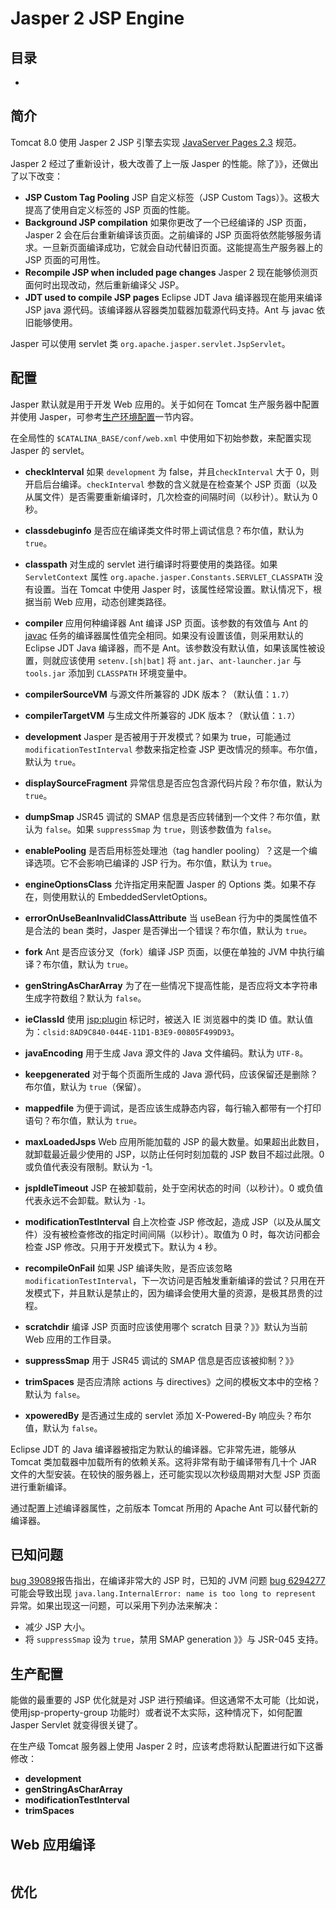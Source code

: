 # Jasper 2 JSP Engine 

## 目录 

-  
## 简介  

Tomcat 8.0 使用 Jasper 2 JSP 引擎去实现 [JavaServer Pages 2.3](http://wiki.apache.org/tomcat/Specifications) 规范。    

Jasper 2 经过了重新设计，极大改善了上一版 Jasper 的性能。除了》》，还做出了以下改变：   

- **JSP Custom Tag Pooling** JSP 自定义标签（JSP Custom Tags）》。这极大提高了使用自定义标签的 JSP 页面的性能。   
- **Background JSP compilation** 如果你更改了一个已经编译的 JSP 页面，Jasper 2 会在后台重新编译该页面。之前编译的 JSP 页面将依然能够服务请求。一旦新页面编译成功，它就会自动代替旧页面。这能提高生产服务器上的 JSP 页面的可用性。   
- **Recompile JSP when included page changes** Jasper 2 现在能够侦测页面何时出现改动，然后重新编译父 JSP。  
- **JDT used to compile JSP pages** Eclipse JDT Java 编译器现在能用来编译 JSP java 源代码。该编译器从容器类加载器加载源代码支持。Ant 与 javac 依旧能够使用。   

Jasper 可以使用 servlet 类 `org.apache.jasper.servlet.JspServlet`。    


## 配置    

Jasper 默认就是用于开发 Web 应用的。关于如何在 Tomcat 生产服务器中配置并使用 Jasper，可参考[生产环境配置](http://tomcat.apache.org/tomcat-8.0-doc/jasper-howto.html#Production_Configuration)一节内容。  

在全局性的 `$CATALINA_BASE/conf/web.xml` 中使用如下初始参数，来配置实现 Jasper 的 servlet。   

- **checkInterval** 如果 `development` 为 false，并且`checkInterval` 大于 0，则开启后台编译。`checkInterval` 参数的含义就是在检查某个 JSP 页面（以及从属文件）是否需要重新编译时，几次检查的间隔时间（以秒计）。默认为 0 秒。   

- **classdebuginfo** 是否应在编译类文件时带上调试信息？布尔值，默认为 `true`。  

- **classpath** 对生成的 servlet 进行编译时将要使用的类路径。如果 `ServletContext` 属性 `org.apache.jasper.Constants.SERVLET_CLASSPATH` 没有设置。当在 Tomcat 中使用 Jasper 时，该属性经常设置。默认情况下，根据当前 Web 应用，动态创建类路径。    

- **compiler** 应用何种编译器 Ant 编译 JSP 页面。该参数的有效值与 Ant 的 [javac](http://ant.apache.org/manual/Tasks/javac.html#compilervalues) 任务的编译器属性值完全相同。如果没有设置该值，则采用默认的 Eclipse JDT Java 编译器，而不是 Ant。该参数没有默认值，如果该属性被设置，则就应该使用 `setenv.[sh|bat]` 将 `ant.jar`、`ant-launcher.jar` 与 `tools.jar` 添加到 `CLASSPATH` 环境变量中。   

- **compilerSourceVM** 与源文件所兼容的 JDK 版本？（默认值：`1.7`）  

- **compilerTargetVM** 与生成文件所兼容的 JDK 版本？（默认值：`1.7`）    

- **development** Jasper 是否被用于开发模式？如果为 true，可能通过 `modificationTestInterval` 参数来指定检查 JSP 更改情况的频率。布尔值，默认为 `true`。    

- **displaySourceFragment** 异常信息是否应包含源代码片段？布尔值，默认为 `true`。  

- **dumpSmap** JSR45 调试的 SMAP 信息是否应转储到一个文件？布尔值，默认为 `false`。如果 `suppressSmap` 为 `true`，则该参数值为 `false`。  

- **enablePooling** 是否启用标签处理池（tag handler pooling）？这是一个编译选项。它不会影响已编译的 JSP 行为。布尔值，默认为 `true`。   

- **engineOptionsClass** 允许指定用来配置 Jasper 的 Options 类。如果不存在，则使用默认的 EmbeddedServletOptions。   

- **errorOnUseBeanInvalidClassAttribute** 当 useBean 行为中的类属性值不是合法的 bean 类时，Jasper 是否弹出一个错误？布尔值，默认为 `true`。   

- **fork**	 Ant 是否应该分叉（fork）编译 JSP 页面，以便在单独的 JVM 中执行编译？布尔值，默认为 `true`。   

- **genStringAsCharArray** 为了在一些情况下提高性能，是否应将文本字符串生成字符数组？默认为 `false`。   

- **ieClassId** 使用 <jsp:plugin> 标记时，被送入 IE 浏览器中的类 ID 值。默认值为：`clsid:8AD9C840-044E-11D1-B3E9-00805F499D93`。    

- **javaEncoding** 用于生成 Java 源文件的 Java 文件编码。默认为 `UTF-8`。  

- **keepgenerated** 对于每个页面所生成的 Java 源代码，应该保留还是删除？布尔值，默认为 `true`（保留）。   

- **mappedfile** 为便于调试，是否应该生成静态内容，每行输入都带有一个打印语句？布尔值，默认为 `true`。  

- **maxLoadedJsps** Web 应用所能加载的 JSP 的最大数量。如果超出此数目，就卸载最近最少使用的 JSP，以防止任何时刻加载的 JSP 数目不超过此限。0 或负值代表没有限制。默认为 -1。   

- **jspIdleTimeout** JSP 在被卸载前，处于空闲状态的时间（以秒计）。0 或负值代表永远不会卸载。默认为 `-1`。  

- **modificationTestInterval** 自上次检查 JSP 修改起，造成 JSP（以及从属文件）没有被检查修改的指定时间间隔（以秒计）。取值为 0 时，每次访问都会检查 JSP 修改。只用于开发模式下。默认为 `4` 秒。   

- **recompileOnFail**  如果 JSP 编译失败，是否应该忽略 `modificationTestInterval`，下一次访问是否触发重新编译的尝试？只用在开发模式下，并且默认是禁止的，因为编译会使用大量的资源，是极其昂贵的过程。   

- **scratchdir** 编译 JSP 页面时应该使用哪个 scratch 目录？》》默认为当前 Web 应用的工作目录。   

- **suppressSmap** 用于 JSR45 调试的 SMAP 信息是否应该被抑制？》》

- **trimSpaces** 是否应清除 actions 与 directives》之间的模板文本中的空格？默认为 `false`。  

- **xpoweredBy**  是否通过生成的 servlet 添加 X-Powered-By 响应头？布尔值，默认为 `false`。   


Eclipse JDT 的 Java 编译器被指定为默认的编译器。它非常先进，能够从 Tomcat 类加载器中加载所有的依赖关系。这将非常有助于编译带有几十个 JAR 文件的大型安装。在较快的服务器上，还可能实现以次秒级周期对大型 JSP 页面进行重新编译。  

通过配置上述编译器属性，之前版本 Tomcat 所用的 Apache Ant 可以替代新的编译器。  



## 已知问题    

[bug 39089]()报告指出，在编译非常大的 JSP 时，已知的 JVM 问题 [bug 6294277]() 可能会导致出现 `java.lang.InternalError: name is too long to represent` 异常。如果出现这一问题，可以采用下列办法来解决：   

- 减少 JSP 大小。  
- 将 `suppressSmap` 设为 `true`，禁用 SMAP generation 》》与 JSR-045 支持。   


## 生产配置    

能做的最重要的 JSP 优化就是对 JSP 进行预编译。但这通常不太可能（比如说，使用jsp-property-group 功能时）或者说不太实际，这种情况下，如何配置Jasper Servlet 就变得很关键了。  

在生产级 Tomcat 服务器上使用 Jasper 2 时，应该考虑将默认配置进行如下这番修改：   

- **development**   
- **genStringAsCharArray**  
- **modificationTestInterval**  
- **trimSpaces**  



## Web 应用编译    





```

```



## 优化  